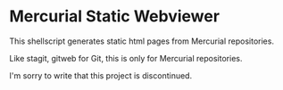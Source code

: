 Mercurial Static Webviewer
===

This shellscript generates static html pages from Mercurial repositories.

Like stagit, gitweb for Git, this is only for Mercurial repositories.

I'm sorry to write that this project is discontinued.

